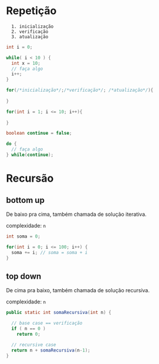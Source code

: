 # Repetição

```
  1. inicialização
  2. verificação
  3. atualização
```

```java
int i = 0;

while( i < 10 ) {
  int x = 10;
  // faça algo
  i++;
}
```

```java
for(/*inicialização*/;/*verificação*/; /*atualização*/){
  
}
```

```java
for(int i = 1; i <= 10; i++){
  
}
```

```java
boolean continue = false;

do {
  // faça algo
} while(continue);
```

# Recursão

## bottom up

De baixo pra cima, também chamada de solução iterativa.

complexidade: `n`

```java
int soma = 0;

for(int i = 0; i <= 100; i++) {
  soma += i; // soma = soma + i
}
```

## top down

De cima pra baixo, também chamada de solução recursiva.

complexidade: `n`

```java
public static int somaRecursiva(int n) {

  // base case == verificação
  if ( n == 0 ) 
    return 0;

  // recursive case
  return n + somaRecursiva(n-1);
}
```
